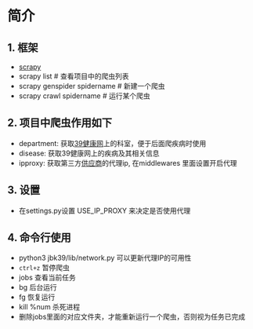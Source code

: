 <!--
 * @Author: mfuture@qq.com
 * @Date: 2021-10-12 13:08:44
 * @Description: 
 * @FilePath: /health39/README.md
-->

# 简介

## 1. 框架

- [scrapy](https://docs.scrapy.org/en/latest/index.html)
- scrapy list # 查看项目中的爬虫列表
- scrapy genspider spidername # 新建一个爬虫
- scrapy crawl spidername # 运行某个爬虫

## 2. 项目中爬虫作用如下

- department: 获取[39健康网](https://jbk.39.net/)上的科室，便于后面爬疾病时使用
- disease: 获取39健康网上的疾病及其相关信息
- ipproxy: 获取第三方[供应商](http://www.feidudaili.com/index/gratis/index)的代理ip, 在middlewares 里面设置开启代理

## 3. 设置

- 在settings.py设置 USE_IP_PROXY 来决定是否使用代理

## 4. 命令行使用

- python3 jbk39/lib/network.py 可以更新代理IP的可用性
- ```ctrl+z``` 暂停爬虫
- jobs 查看当前任务
- bg 后台运行
- fg 恢复运行
- kill %num 杀死进程
- 删除jobs里面的对应文件夹，才能重新运行一个爬虫，否则视为任务已完成
